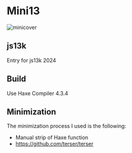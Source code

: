 # Mini13
![minicover](https://github.com/user-attachments/assets/a4974bbf-6add-439b-914a-e908f4497964)


## js13k

Entry for js13k 2024

## Build

Use Haxe Compiler 4.3.4

## Minimization

The minimization process I used is the following:

 * Manual strip of Haxe function
 * https://github.com/terser/terser
